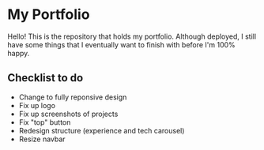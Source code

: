 # My Portfolio

Hello! This is the repository that holds my portfolio. Although deployed, I still have some things that I eventually want to finish with before I'm 100% happy.

## Checklist to do

- Change to fully reponsive design
- Fix up logo
- Fix up screenshots of projects
- Fix "top" button
- Redesign structure (experience and tech carousel)
- Resize navbar
